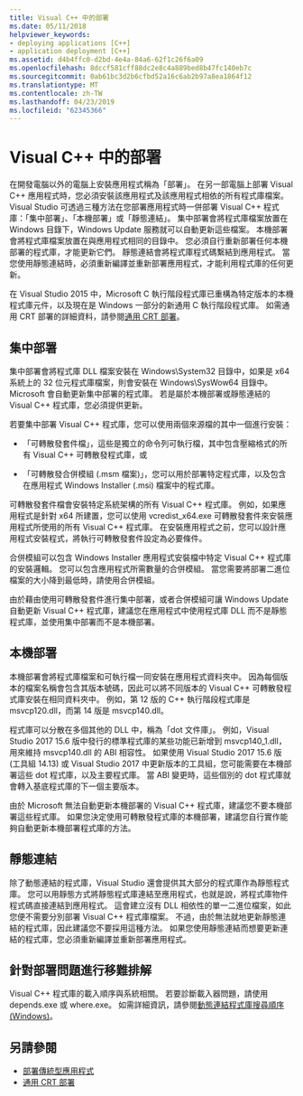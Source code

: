 ```yaml
---
title: Visual C++ 中的部署
ms.date: 05/11/2018
helpviewer_keywords:
- deploying applications [C++]
- application deployment [C++]
ms.assetid: d4b4ffc0-d2bd-4e4a-84a6-62f1c26f6a09
ms.openlocfilehash: 8dccf581cff88dc2e8c4a889bed8b47fc140eb7c
ms.sourcegitcommit: 0ab61bc3d2b6cfbd52a16c6ab2b97a8ea1864f12
ms.translationtype: MT
ms.contentlocale: zh-TW
ms.lasthandoff: 04/23/2019
ms.locfileid: "62345366"
---
```

# <a name="deployment-in-visual-c"></a>Visual C++ 中的部署

在開發電腦以外的電腦上安裝應用程式稱為「部署」。 在另一部電腦上部署 Visual C++ 應用程式時，您必須安裝該應用程式及該應用程式相依的所有程式庫檔案。 Visual Studio 可透過三種方法在您部署應用程式時一併部署 Visual C++ 程式庫：「集中部署」、「本機部署」或「靜態連結」。 集中部署會將程式庫檔案放置在 Windows 目錄下，Windows Update 服務就可以自動更新這些檔案。 本機部署會將程式庫檔案放置在與應用程式相同的目錄中。 您必須自行重新部署任何本機部署的程式庫，才能更新它們。 靜態連結會將程式庫程式碼繫結到應用程式。 當您使用靜態連結時，必須重新編譯並重新部署應用程式，才能利用程式庫的任何更新。

在 Visual Studio 2015 中，Microsoft C 執行階段程式庫已重構為特定版本的本機程式庫元件，以及現在是 Windows 一部分的新通用 C 執行階段程式庫。 如需通用 CRT 部署的詳細資料，請參閱[通用 CRT 部署](universal-crt-deployment.md)。

## <a name="central-deployment"></a>集中部署

集中部署會將程式庫 DLL 檔案安裝在 Windows\System32 目錄中，如果是 x64 系統上的 32 位元程式庫檔案，則會安裝在 Windows\SysWow64 目錄中。 Microsoft 會自動更新集中部署的程式庫。 若是屬於本機部署或靜態連結的 Visual C++ 程式庫，您必須提供更新。

若要集中部署 Visual C++ 程式庫，您可以使用兩個來源檔的其中一個進行安裝：

- 「可轉散發套件檔」，這些是獨立的命令列可執行檔，其中包含壓縮格式的所有 Visual C++ 可轉散發程式庫，或

- 「可轉散發合併模組 (.msm 檔案)」，您可以用於部署特定程式庫，以及包含在應用程式 Windows Installer (.msi) 檔案中的程式庫。

可轉散發套件檔會安裝特定系統架構的所有 Visual C++ 程式庫。 例如，如果應用程式是針對 x64 所建置，您可以使用 vcredist_x64.exe 可轉散發套件來安裝應用程式所使用的所有 Visual C++ 程式庫。 在安裝應用程式之前，您可以設計應用程式安裝程式，將執行可轉散發套件設定為必要條件。

合併模組可以包含 Windows Installer 應用程式安裝檔中特定 Visual C++ 程式庫的安裝邏輯。 您可以包含應用程式所需數量的合併模組。 當您需要將部署二進位檔案的大小降到最低時，請使用合併模組。

由於藉由使用可轉散發套件進行集中部署，或者合併模組可讓 Windows Update 自動更新 Visual C++ 程式庫，建議您在應用程式中使用程式庫 DLL 而不是靜態程式庫，並使用集中部署而不是本機部署。

## <a name="local-deployment"></a>本機部署

本機部署會將程式庫檔案和可執行檔一同安裝在應用程式資料夾中。 因為每個版本的檔案名稱會包含其版本號碼，因此可以將不同版本的 Visual C++ 可轉散發程式庫安裝在相同資料夾中。 例如，第 12 版的 C++ 執行階段程式庫是 msvcp120.dll，而第 14 版是 msvcp140.dll。

程式庫可以分散在多個其他的 DLL 中，稱為「dot 文件庫」。 例如，Visual Studio 2017 15.6 版中發行的標準程式庫的某些功能已新增到 msvcp140_1.dll，用來維持 msvcp140.dll 的 ABI 相容性。 如果使用 Visual Studio 2017 15.6 版 (工具組 14.13) 或 Visual Studio 2017 中更新版本的工具組，您可能需要在本機部署這些 dot 程式庫，以及主要程式庫。 當 ABI 變更時，這些個別的 dot 程式庫就會轉入基底程式庫的下一個主要版本。

由於 Microsoft 無法自動更新本機部署的 Visual C++ 程式庫，建議您不要本機部署這些程式庫。 如果您決定使用可轉散發程式庫的本機部署，建議您自行實作能夠自動更新本機部署程式庫的方法。

## <a name="static-linking"></a>靜態連結

除了動態連結的程式庫，Visual Studio 還會提供其大部分的程式庫作為靜態程式庫。 您可以用靜態方式將靜態程式庫連結至應用程式，也就是說，將程式庫物件程式碼直接連結到應用程式。 這會建立沒有 DLL 相依性的單一二進位檔案，如此您便不需要分別部署 Visual C++ 程式庫檔案。 不過，由於無法就地更新靜態連結的程式庫，因此建議您不要採用這種方法。 如果您使用靜態連結而想要更新連結的程式庫，您必須重新編譯並重新部署應用程式。

## <a name="troubleshooting-deployment-issues"></a>針對部署問題進行移難排解

Visual C++ 程式庫的載入順序與系統相關。 若要診斷載入器問題，請使用 depends.exe 或 where.exe。 如需詳細資訊，請參閱[動態連結程式庫搜尋順序 (Windows)](/windows/desktop/Dlls/dynamic-link-library-search-order)。

## <a name="see-also"></a>另請參閱

- [部署傳統型應用程式](deploying-native-desktop-applications-visual-cpp.md)
- [通用 CRT 部署](universal-crt-deployment.md)
